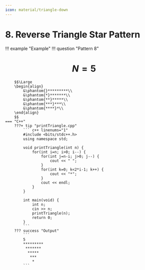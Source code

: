 ```yaml
---
icon: material/triangle-down
---
```


# 8. Reverse Triangle Star Pattern

!!! example "Example"
    !!! question "Pattern 8"
        <h1 align="center">$N = 5$</h1>
        
        $$\Large
        \begin{align}
            &\phantom{}*********\\
            &\phantom{*}*******\\
            &\phantom{**}*****\\
            &\phantom{***}***\\
            &\phantom{****}*\\
        \end{align}
        $$
    === "C++"
        ???+ tip "printTriangle.cpp"
            ``` c++ linenums="1"
            #include <bits/stdc++.h>
            using namespace std;

            void printTriangle(int n) {
                for(int i=n; i>0; i--) {
                    for(int j=n-i; j>0; j--) {
                        cout << " ";
                    }
                    for(int k=0; k<2*i-1; k++) {
                        cout << "*";
                    }
                    cout << endl;
                }
            }

            int main(void) {
                int n;
                cin >> n;
                printTriangle(n);
                return 0;
            }
            ```
        ??? success "Output"
            ```
            5
            *********
             *******
              *****
               ***
                *
            ```
